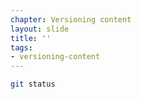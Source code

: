 ```yaml
---
chapter: Versioning content
layout: slide
title: ''
tags:
- versioning-content
---
```


```bash
git status
```
